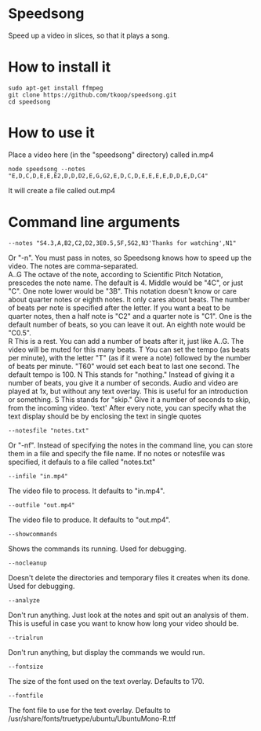 # Speedsong
Speed up a video in slices, so that it plays a song.

# How to install it
```
sudo apt-get install ffmpeg
git clone https://github.com/tkoop/speedsong.git
cd speedsong
```

  
# How to use it
Place a video here (in the "speedsong" directory) called in.mp4
```
node speedsong --notes "E,D,C,D,E,E,E2,D,D,D2,E,G,G2,E,D,C,D,E,E,E,E,D,D,E,D,C4"
```

It will create a file called out.mp4

# Command line arguments

```
--notes "S4.3,A,B2,C2,D2,3E0.5,5F,5G2,N3'Thanks for watching',N1"
```
Or "-n".  You must pass in notes, so Speedsong knows how to speed up the video.  The notes are comma-separated.  
A..G 
The octave of the note, according to Scientific Pitch Notation, prescedes the note name.  The default is 4.  Middle would be "4C", or just "C".  One note lower would be "3B".  This notation doesn't know or care about quarter notes or eighth notes.  It only cares about beats.  The number of beats per note is specified after the letter.  If you want a beat to be quarter notes, then a half note is "C2" and a quarter note is "C1". One is the default number of beats, so you can leave it out.  An eighth note would be "C0.5".  
R
This is a rest.  You can add a number of beats after it, just like A..G.  The video will be muted for this many beats.
T
You can set the tempo (as beats per minute), with the letter "T" (as if it were a note) followed by the number of beats per minute.  "T60" would set each beat to last one second.  The default tempo is 100.
N
This stands for "nothing."  Instead of giving it a number of beats, you give it a number of seconds.  Audio and video are played at 1x, but without any text overlay.  This is useful for an introduction or something.
S
This stands for "skip." Give it a number of seconds to skip, from the incoming video.
'text'
After every note, you can specify what the text display should be by enclosing the text in single quotes

```
--notesfile "notes.txt"
```
Or "-nf".  Instead of specifying the notes in the command line, you can store them in a file and specify the file name.  If no notes or notesfile was specified, it defauls to a file called "notes.txt"

```
--infile "in.mp4"
```
The video file to process.  It defaults to "in.mp4".

```
--outfile "out.mp4"
```
The video file to produce.  It defaults to "out.mp4".

```
--showcommands
```
Shows the commands its running.  Used for debugging.

```
--nocleanup
```
Doesn't delete the directories and temporary files it creates when its done.  Used for debugging.

```
--analyze
```
Don't run anything.  Just look at the notes and spit out an analysis of them.  This is useful in case you want to know how long your video should be.

```
--trialrun
```
Don't run anything, but display the commands we would run.


```
--fontsize
```
The size of the font used on the text overlay.  Defaults to 170.


```
--fontfile
```
The font file to use for the text overlay.  Defaults to /usr/share/fonts/truetype/ubuntu/UbuntuMono-R.ttf




